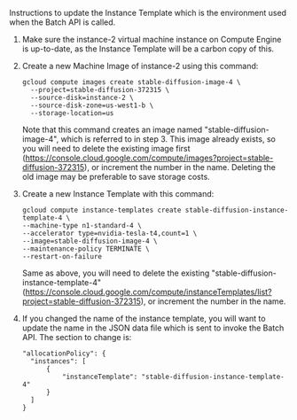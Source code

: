Instructions to update the Instance Template which is the environment used when the Batch API is called.

1) Make sure the instance-2 virtual machine instance on Compute Engine is up-to-date, as the Instance Template will be a carbon copy of this.

2) Create a new Machine Image of instance-2 using this command:

      ```
      gcloud compute images create stable-diffusion-image-4 \
        --project=stable-diffusion-372315 \
        --source-disk=instance-2 \
        --source-disk-zone=us-west1-b \
        --storage-location=us
      ```     

      Note that this command creates an image named "stable-diffusion-image-4", which is referred to in step 3. This image already exists, so you will need to delete the existing image first (https://console.cloud.google.com/compute/images?project=stable-diffusion-372315), or increment the number in the name. Deleting the old image may be preferable to save storage costs.

3) Create a new Instance Template with this command:

      ```
      gcloud compute instance-templates create stable-diffusion-instance-template-4 \
      --machine-type n1-standard-4 \
      --accelerator type=nvidia-tesla-t4,count=1 \
      --image=stable-diffusion-image-4 \
      --maintenance-policy TERMINATE \
      --restart-on-failure
      ```

      Same as above, you will need to delete the existing "stable-diffusion-instance-template-4" (https://console.cloud.google.com/compute/instanceTemplates/list?project=stable-diffusion-372315), or increment the number in the name.

4) If you changed the name of the instance template, you will want to update the name in the JSON data file which is sent to invoke the Batch API. The section to change is:

      ```
      "allocationPolicy": {
        "instances": [
            {
                "instanceTemplate": "stable-diffusion-instance-template-4"
            }
        ]
      }
      ```

